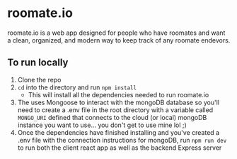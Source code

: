 # roomate.io

roomate.io is a web app designed for people who have roomates and want a clean, organized, and modern way to keep track of any roomate endevors.

## To run locally

1. Clone the repo
2. `cd` into the directory and run `npm install`
   - This will install all the dependencies needed to run roomate.io
3. The uses Mongoose to interact with the mongoDB database so you'll need to create a .env file in the root directory with a variable called `MONGO_URI` defined that connects to the cloud (or local) mongoDB instance you want to use... you don't get to use mine lol ;)
4. Once the dependencies have finished installing and you've created a .env file with the connection instructions for mongoDB, run `npm run dev` to run both the client react app as well as the backend Express server
